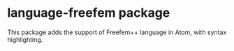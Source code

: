 # language-freefem package

This package adds the support of Freefem++ language in Atom, with syntax highlighting.
